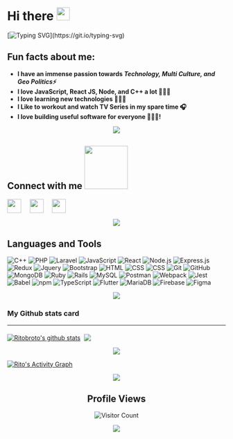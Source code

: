 # Hi there <img src = "https://raw.githubusercontent.com/MartinHeinz/MartinHeinz/master/wave.gif" width = 30px> </h1>
<p align='center'>

[![Typing SVG](https://readme-typing-svg.herokuapp.com?font=Architects+Daughter&size=30&color=7AF79A&lines=I'm+Ritobroto;I'm+a+full+stack+developer;I+live+to+code;I+love+doing+workout;)](https://git.io/typing-svg)

<h2>Fun facts about me:</h2>

- **I have an immense passion towards ***Technology, Multi Culture, and Geo Politics***⚡**
-  **I love JavaScript, React JS, Node, and C++ a lot 👩🏻‍💻**
-  **I love learning new technologies 🧑🏽‍💻**
-  **I Like to workout and watch TV Series in my spare time 🎧**
-  **I love building useful software for everyone 🧑🏽‍💻!**

<p  align="center">
<img src="https://user-images.githubusercontent.com/73097560/115834477-dbab4500-a447-11eb-908a-139a6edaec5c.gif">               
</p>

<h2> Connect with me 
<img src='https://raw.githubusercontent.com/ShahriarShafin/ShahriarShafin/main/Assets/handshake.gif' width="100px"> </h2>
<a href = 'https://www.linkedin.com/in/ritobroto-m3/'> <img width = '32px' align= 'center' src="https://upload.wikimedia.org/wikipedia/commons/thumb/e/e9/Linkedin_icon.svg/64px-Linkedin_icon.svg.png"/></a> &nbsp; &nbsp;
<a href = 'https://twitter.com/RitobrotoM3'> <img width = '32px' align= 'center' src="https://upload.wikimedia.org/wikipedia/sco/thumb/9/9f/Twitter_bird_logo_2012.svg/1200px-Twitter_bird_logo_2012.svg.png"/></a> &nbsp; &nbsp; <a href = 'mailto:ritobrotomukherjee1991@gmail.com'> <img width = '32px' align= 'center' src="https://www.logo.wine/a/logo/Gmail/Gmail-Logo.wine.svg"/></a> 

<p  align="center">
<img src="https://user-images.githubusercontent.com/73097560/115834477-dbab4500-a447-11eb-908a-139a6edaec5c.gif">               
</p>

<h2 align="left">Languages and Tools</h2>

![C++](https://img.shields.io/badge/-C++-05122A?style=flat&logo=C%2B%2B&logoColor=00599C)
![PHP](https://img.shields.io/badge/-php-05122A?style=flat&logo=php)
![Laravel](https://img.shields.io/badge/-laravel-05122A?style=flat&logo=laravel)
![JavaScript](https://img.shields.io/badge/-JavaScript-05122A?style=flat&logo=javascript)
![React](https://img.shields.io/badge/-React-05122A?style=flat&logo=react)
![Node.js](https://img.shields.io/badge/-Node.js-05122A?style=flat&logo=node.js)
![Express.js](https://img.shields.io/badge/-Express.js-05122A?style=flat&logo=express)
![Redux](https://img.shields.io/badge/-Redux-05122A?style=flat&logo=redux)
![Jquery](https://img.shields.io/badge/-Jquery-05122A?style=flat&logo=jquery&logoColor=563D7C)
![Bootstrap](https://img.shields.io/badge/-Bootstrap-05122A?style=flat&logo=bootstrap&logoColor=563D7C)
![HTML](https://img.shields.io/badge/-HTML-05122A?style=flat&logo=HTML5)
![CSS](https://img.shields.io/badge/-CSS-05122A?style=flat&logo=CSS3&logoColor=1572B6)
![CSS](https://img.shields.io/badge/-Tailwind-05122A?style=flat&logo=tailwindcss)
![Git](https://img.shields.io/badge/-Git-05122A?style=flat&logo=git)
![GitHub](https://img.shields.io/badge/-GitHub-05122A?style=flat&logo=github)
![MongoDB](https://img.shields.io/badge/-MongoDB-05122A?style=flat&logo=mongodb)
![Ruby](https://img.shields.io/badge/-ruby-05122A?style=flat&logo=ruby)
![Rails](https://img.shields.io/badge/-Rails-05122A?style=flat&logo=rubyonrails)
![MySQL](https://img.shields.io/badge/-MySQL-05122A?style=flat&logo=mysql)
![Postman](https://img.shields.io/badge/-Postman-05122A?style=flat&logo=Postman)
![Webpack](https://img.shields.io/badge/-Webpack-05122A?style=flat&logo=webpack)
![Jest](https://img.shields.io/badge/-Jest-05122A?style=flat&logo=jest)
![Babel](https://img.shields.io/badge/-Babel-05122A?style=flat&logo=babel)
![npm](https://img.shields.io/badge/-npm-05122A?style=flat&logo=npm)
![TypeScript](https://img.shields.io/badge/-TypeScript-05122A?style=flat&logo=typescript)
![Flutter](https://img.shields.io/badge/-Flutter-05122A?style=flat&logo=flutter)
![MariaDB](https://img.shields.io/badge/-MariaDB-05122A?style=flat&logo=mariadb)
![Firebase](https://img.shields.io/badge/-Firebase-05122A?style=flat&logo=firebase)
![Figma](https://img.shields.io/badge/-Figma-05122A?style=flat&logo=figma)

<p  align="center">
<img src="https://user-images.githubusercontent.com/73097560/115834477-dbab4500-a447-11eb-908a-139a6edaec5c.gif">               
</p>


### My Github stats card
---
  <a href="#" align="left"> <img align="center" src="https://github-readme-stats.vercel.app/api?username=RitobrotoMukherjee&count_private=true&show_icons=true&include_all_commits=true&theme=shades-of-purple&border_radius=10" alt="Ritobroto's github stats" style="margin-top: 6px;" /></a>&nbsp;
  <a href="#" align="right"><img align="center" src="https://github-readme-stats.vercel.app/api/top-langs/?username=RitobrotoMukherjee&layout=compact&theme=shades-of-purple&border_radius=10&card_width=260" style="margin-top: 6px;" /></a>

<p  align="center">
<img src="https://user-images.githubusercontent.com/73097560/115834477-dbab4500-a447-11eb-908a-139a6edaec5c.gif">               
</p>

[![Rito's Activity Graph](https://activity-graph.herokuapp.com/graph?username=RitobrotoMukherjee&custom_title=Ritobroto's%20Contribution%20Graph&theme=gruvbox&bg_color=3333cc&color=ffffff&hide_border=true&line=fff&point=ff0000)](https://github.com/RitobrotoMukherjee/)

<div  align="center">
<img src="https://user-images.githubusercontent.com/73097560/115834477-dbab4500-a447-11eb-908a-139a6edaec5c.gif">               

## Profile Views

![Visitor Count](https://profile-counter.glitch.me/RitobrotoMukherjee/count.svg)

<img src="https://user-images.githubusercontent.com/73097560/115834477-dbab4500-a447-11eb-908a-139a6edaec5c.gif">               
</div>
